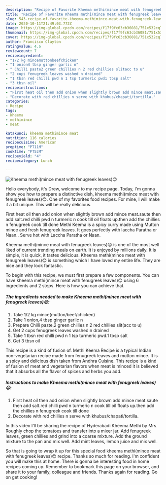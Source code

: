 ```yaml
---
description: "Recipe of Favorite Kheema methi(mince meat with fenugreek leaves)😊"
title: "Recipe of Favorite Kheema methi(mince meat with fenugreek leaves)😊"
slug: 543-recipe-of-favorite-kheema-methimince-meat-with-fenugreek-leaves
date: 2020-10-11T21:49:03.772Z
image: https://img-global.cpcdn.com/recipes/f17f9fc63cb36081/751x532cq70/kheema-methimince-meat-with-fenugreek-leaves😊-recipe-main-photo.jpg
thumbnail: https://img-global.cpcdn.com/recipes/f17f9fc63cb36081/751x532cq70/kheema-methimince-meat-with-fenugreek-leaves😊-recipe-main-photo.jpg
cover: https://img-global.cpcdn.com/recipes/f17f9fc63cb36081/751x532cq70/kheema-methimince-meat-with-fenugreek-leaves😊-recipe-main-photo.jpg
author: Francisco Clayton
ratingvalue: 4.6
reviewcount: 7
recipeingredient:
- "1/2 kg mincemuttonbeefchicken"
- "1 onion4 tbsp ginger garlic n"
- " Chilli paste2 green chillies n 2 red chillies slitacc to u"
- "2 cups fenugreek leaves washed n drained"
- "1 tbsn red chilli pwd n 1 tsp turmeric pwd1 tbsp salt"
- "3 tbsn oil"
recipeinstructions:
- "First heat oil then add onion when slightly brown add mince meat.saute then add salt.red chilli pwd n turmeric n cook till oil floats up.then add the chillies n fenugreek cook till done"
- "Decorate with red chillies n serve with khubus/chapati/tortilla."
categories:
- Recipe
tags:
- kheema
- methimince
- meat

katakunci: kheema methimince meat 
nutrition: 116 calories
recipecuisine: American
preptime: "PT11M"
cooktime: "PT52M"
recipeyield: "4"
recipecategory: Lunch

---
```



![Kheema methi(mince meat with fenugreek leaves)😊](https://img-global.cpcdn.com/recipes/f17f9fc63cb36081/751x532cq70/kheema-methimince-meat-with-fenugreek-leaves😊-recipe-main-photo.jpg)

Hello everybody, it's Drew, welcome to my recipe page. Today, I'm gonna show you how to prepare a distinctive dish, kheema methi(mince meat with fenugreek leaves)😊. One of my favorites food recipes. For mine, I will make it a bit unique. This will be really delicious.

First heat oil then add onion when slightly brown add mince meat.saute then add salt.red chilli pwd n turmeric n cook till oil floats up.then add the chillies n fenugreek cook till done Methi Keema is a spicy curry made using Mutton mince and fresh fenugreek leaves. It goes perfectly with laccha Paratha or Naan.. Serve hot with Laccha Paratha or Naan.

Kheema methi(mince meat with fenugreek leaves)😊 is one of the most well liked of current trending meals on earth. It is enjoyed by millions daily. It is simple, it is quick, it tastes delicious. Kheema methi(mince meat with fenugreek leaves)😊 is something which I have loved my entire life. They are nice and they look fantastic.


To begin with this recipe, we must first prepare a few components. You can have kheema methi(mince meat with fenugreek leaves)😊 using 6 ingredients and 2 steps. Here is how you can achieve that.

<!--inarticleads1-->

##### The ingredients needed to make Kheema methi(mince meat with fenugreek leaves)😊:

1. Take 1/2 kg mince(mutton/beef/chicken)
1. Take 1 onion,4 tbsp ginger garlic n
1. Prepare  Chilli paste,2 green chillies n 2 red chillies slit(acc to u)
1. Get 2 cups fenugreek leaves washed n drained
1. Take 1 tbsn red chilli pwd n 1 tsp turmeric pwd.1 tbsp salt
1. Get 3 tbsn oil


This recipe is a kind of fusion of. Methi Keema Recipe is a typical Indian non-vegetarian recipe made from fenugreek leaves and mutton mince. It is a spicy and delicious dish taken from Andhra Cuisine. This recipe is a kind of fusion of meat and vegetarian flavors when meat is minced it is believed that it absorbs all the flavor of spices and herbs you add. 

<!--inarticleads2-->

##### Instructions to make Kheema methi(mince meat with fenugreek leaves)😊:

1. First heat oil then add onion when slightly brown add mince meat.saute then add salt.red chilli pwd n turmeric n cook till oil floats up.then add the chillies n fenugreek cook till done
1. Decorate with red chillies n serve with khubus/chapati/tortilla.


In this video I&#39;ll be sharing the recipe of Hyderabadi Kheema Methi by Mrs. Roughly chop the tomatoes and transfer into a mixer jar. Add fenugreek leaves, green chillies and grind into a coarse mixture. Add the ground mixture to the pan and mix well. Add mint leaves, lemon juice and mix well. 

So that is going to wrap it up for this special food kheema methi(mince meat with fenugreek leaves)😊 recipe. Thanks so much for reading. I'm confident you will make this at home. There is gonna be interesting food in home recipes coming up. Remember to bookmark this page on your browser, and share it to your family, colleague and friends. Thanks again for reading. Go on get cooking!
